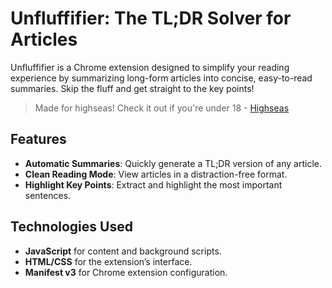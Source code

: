 # Unfluffifier: The TL;DR Solver for Articles

Unfluffifier is a Chrome extension designed to simplify your reading experience by summarizing long-form articles into concise, easy-to-read summaries. Skip the fluff and get straight to the key points!

> Made for highseas! Check it out if you're under 18 - [Highseas](https://highseas.hackclub.com/)

## Features

- **Automatic Summaries**: Quickly generate a TL;DR version of any article.
- **Clean Reading Mode**: View articles in a distraction-free format.
- **Highlight Key Points**: Extract and highlight the most important sentences.

## Technologies Used

- **JavaScript** for content and background scripts.
- **HTML/CSS** for the extension’s interface.
- **Manifest v3** for Chrome extension configuration.
